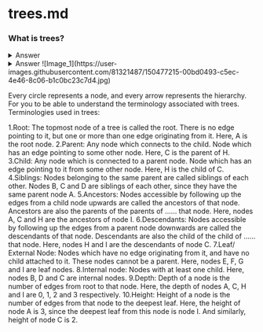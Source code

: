 # trees.md

### What is trees?
<details>
<summary>Answer</summary>
A tree usually represents the hierarchy of elements and depicts the relationships between the elements. Trees are considered as one of the largely used facets of data structures.
</details>


<details>
  <summary>Answer</suummary>
![Image_1](https://user-images.githubusercontent.com/81321487/150477215-00bd0493-c5ec-4e46-8c06-b1c0bc23c7d4.jpg)
  
  Every circle represents a node, and every arrow represents the hierarchy. For you to be able to understand the terminology associated with trees.
  Terminologies used in trees:

   1.Root: The topmost node of a tree is called the root. There is no edge pointing to it, but one or more than one edge originating from it. Here, A is the root node.
   2.Parent: Any node which connects to the child. Node which has an edge pointing to some other node. Here, C is the parent of H.
   3.Child: Any node which is connected to a parent node. Node which has an edge pointing to it from some other node. Here, H is the child of C.
   4.Siblings: Nodes belonging to the same parent are called siblings of each other. Nodes B, C and D are siblings of each other, since they have the same parent node A.
   5.Ancestors: Nodes accessible by following up the edges from a child node upwards are called the ancestors of that node. Ancestors are also the parents of the parents of ……        that node. Here, nodes A, C and H are the ancestors of node I.
   6.Descendants: Nodes accessible by following up the edges from a parent node downwards are called the descendants of that node. Descendants are also the child of the child of      …… that node. Here, nodes H and I are the descendants of node C.
   7.Leaf/ External Node: Nodes which have no edge originating from it, and have no child attached to it. These nodes cannot be a parent. Here, nodes E, F, G and I are leaf nodes.
   8.Internal node: Nodes with at least one child. Here, nodes B, D and C are internal nodes.
   9.Depth: Depth of a node is the number of edges from root to that node. Here, the depth of nodes A, C, H and I are 0, 1, 2 and 3 respectively.
   10.Height: Height of a node is the number of edges from that node to the deepest leaf. Here, the height of node A is 3, since the deepest leaf from this node is node I. And         similarly, height of node C is 2.
</details>
